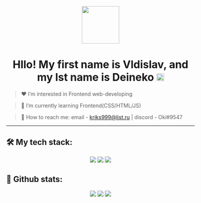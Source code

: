 <div id="header" align="center">
  <img src="https://user-images.githubusercontent.com/101948786/223458041-4de7ee2b-bd28-4dc3-8d0a-6b814654800f.gif" width="100"/>
</div>
<div id="badges" align="center">
  <img src="https://komarev.com/ghpvc/?username=kriks999&style=for-the-badge&color=fcb8bc" alt=""/>
</div>
<div align="center"> 
  <h1>Hllo! My first name is Vldislav, and my lst name is Deineko <img src="https://user-images.githubusercontent.com/101948786/223461452-15cc6925-e2f4-4ef4-9e50-a428bf5c1a65.gif" width="20"/></h1>
</div>

>:heart: I’m interested in Frontend web-developing

>:purple_heart: I’m currently learning Frontend(CSS/HTML/JS)

>:revolving_hearts: How to reach me: email - kriks999@list.ru | discord - Oki#9547 
---
## :hammer_and_wrench: My tech stack:
<div align="center">
  <img src="https://img.shields.io/badge/HTML5-E34F26?style=for-the-badge&logo=html5&logoColor=white" />
  <img src="https://img.shields.io/badge/CSS3-1572B6?style=for-the-badge&logo=css3&logoColor=white" />
  <img src="https://img.shields.io/badge/JavaScript-F7DF1E?style=for-the-badge&logo=javascript&logoColor=black" />
</div>

## :crystal_ball: Github stats:
<div>
<div align="center">
  <img src="https://github-readme-streak-stats.herokuapp.com?user=kriks999&theme=transparent&date_format=j%20M%5B%20Y%5D&background=EBEBEB00&border=FCB8BC&stroke=FCB8BC&ring=FCB8BC&fire=C08C8F&currStreakNum=C08C8F&sideNums=C08C8F&currStreakLabel=C08C8F&sideLabels=C08C8F&dates=C08C8F" />
  <img src="https://github-readme-stats.vercel.app/api?username=kriks999&show_icons=true&theme=dracula&bg_color=EBEBEB00&title_color=C08C8F&text_color=FCB8BC&icon_color=C08C8F&border_color=fcb8bc" />
  <img src="https://github-readme-stats.vercel.app/api/top-langs/?username=kriks999&hide_progress=false&layout=compact&theme=dracula&bg_color=EBEBEB00&title_color=C08C8F&text_color=C08C8F&icon_color=C08C8F&border_color=fcb8bc&html=C08C8F" />
</div>
